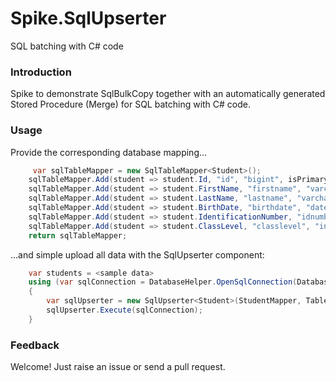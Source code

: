 # Spike.SqlUpserter

SQL batching with C# code

### Introduction

Spike to demonstrate SqlBulkCopy together with an automatically generated Stored Procedure (Merge) for SQL batching with C# code.

### Usage

Provide the corresponding database mapping...

```c#
	 var sqlTableMapper = new SqlTableMapper<Student>();
    sqlTableMapper.Add(student => student.Id, "id", "bigint", isPrimaryKey: true);
    sqlTableMapper.Add(student => student.FirstName, "firstname", "varchar(50)");
    sqlTableMapper.Add(student => student.LastName, "lastname", "varchar(50)");
    sqlTableMapper.Add(student => student.BirthDate, "birthdate", "datetime");
    sqlTableMapper.Add(student => student.IdentificationNumber, "idnumber", "varchar(10)", isEditable: false);
    sqlTableMapper.Add(student => student.ClassLevel, "classlevel", "int");
    return sqlTableMapper;
```

...and simple upload all data with the SqlUpserter component:

```c#
	var students = <sample data>
    using (var sqlConnection = DatabaseHelper.OpenSqlConnection(DatabaseName))
    {
        var sqlUpserter = new SqlUpserter<Student>(StudentMapper, TableName, students);
        sqlUpserter.Execute(sqlConnection);
	}
```


### Feedback
Welcome! Just raise an issue or send a pull request.

